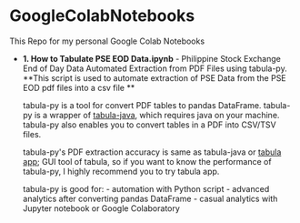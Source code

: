 # GoogleColabNotebooks

This Repo for my personal Google Colab Notebooks


* **1. How to Tabulate PSE EOD Data.ipynb** - Philippine Stock Exchange End of Day Data Automated Extraction from PDF Files using tabula-py.
            **This script is used to automate extraction of PSE Data from the PSE EOD pdf files into a csv file **

    tabula-py is a tool for convert PDF tables to pandas DataFrame. tabula-py is a wrapper of [tabula-java](https://github.com/tabulapdf/tabula-java), which requires java on your machine. tabula-py also enables you to convert tables in a PDF into CSV/TSV files.

    tabula-py's PDF extraction accuracy is same as tabula-java or [tabula app](https://tabula.technology/); GUI tool of tabula, so if you want to know the performance of tabula-py, I highly recommend you to try tabula app.

    tabula-py is good for:
      - automation with Python script
      - advanced analytics after converting pandas DataFrame
      - casual analytics with Jupyter notebook or Google Colaboratory

